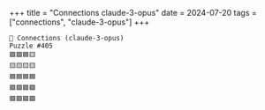 +++
title = "Connections claude-3-opus"
date = 2024-07-20
tags = ["connections", "claude-3-opus"]
+++

```text
🤖 Connections (claude-3-opus) 
Puzzle #405
🟪🟩🟦🟨
🟨🟨🟨🟨
🟦🟦🟦🟦
🟩🟩🟩🟩
🟪🟪🟪🟪
```
